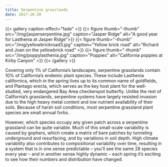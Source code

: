 ```yaml
---
title: Serpentine grasslands
date: 2017-10-20
---
```



{{< gallery caption-effect="fade" >}}
  {{< figure thumb="-thumb" src="/img/jasperserpentine.jpg" caption="Jasper Ridge" alt="A good year for Lasthenia at Jasper Ridge">}}
  {{< figure thumb="-thumb" src="/img/yellowbrickroad3.jpg" caption="Yellow brick road" alt="Richard and Joan on the yellowbrick road" >}}
  {{< figure thumb="-thumb" src="/img/poppylasthenia.jpg" caption="Poppies" alt="California poppies at Kirby Canyon" >}}
{{< /gallery >}}

<!--more-->
Covering only 1% of California’s landscapes, serpentine grasslands contain 10% of California’s endemic plant species. These include Lasthenia californica, which in the spring lives up to its common name of goldfields, and Plantago erecta, which serves as the key host plant for the well-studied, very endangered Bay Area checkerspot butterfly. Unlike the rest of California’s grasslands, serpentine systems have largely resisted invasion due to the high heavy metal content and low nutrient availability of their soils. Because of harsh soil conditions, most serpentine grassland plant species are small annual forbs.

However, which species occupy any given patch across a serpentine grassland can be quite variable. Much of this small-scale variability is caused by gophers, which create a matrix of bare patches by tunneling underground and resurfacing, and by variations in soil depth. High climate variability also contributes to compositional variability over time, resulting in a system that is in one sense predictable – you’ll see the same 28 species every year – and in another sense highly dynamic – each spring it’s exciting to see how their numbers and distribution have changed.